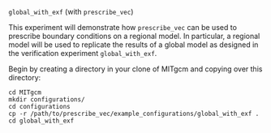 `global_with_exf` (with `prescribe_vec`)

This experiment will demonstrate how `prescribe_vec` can be used to prescribe boundary conditions on a regional model. In particular, a regional model will be used to replicate the results of a global model as designed in the verification experiment `global_with_exf`.

Begin by creating a directory in your clone of MITgcm and copying over this directory:
```
cd MITgcm
mkdir configurations/
cd configurations
cp -r /path/to/prescribe_vec/example_configurations/global_with_exf .
cd global_with_exf
```
